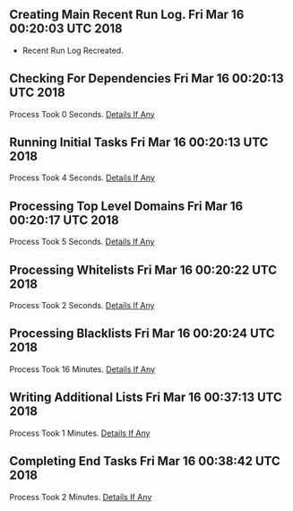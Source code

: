 ## Creating Main Recent Run Log. Fri Mar 16 00:20:03 UTC 2018
* Recent Run Log Recreated.
## Checking For Dependencies Fri Mar 16 00:20:13 UTC 2018
Process Took 0 Seconds.
[Details If Any](https://github.com/deathbybandaid/piholeparser/blob/master/RecentRunLogs/TopLevelScripts/05-Checking-For-Dependencies.md)

## Running Initial Tasks Fri Mar 16 00:20:13 UTC 2018
Process Took 4 Seconds.
[Details If Any](https://github.com/deathbybandaid/piholeparser/blob/master/RecentRunLogs/TopLevelScripts/10-Running-Initial-Tasks.md)

## Processing Top Level Domains Fri Mar 16 00:20:17 UTC 2018
Process Took 5 Seconds.
[Details If Any](https://github.com/deathbybandaid/piholeparser/blob/master/RecentRunLogs/TopLevelScripts/15-Processing-Top-Level-Domains.md)

## Processing Whitelists Fri Mar 16 00:20:22 UTC 2018
Process Took 2 Seconds.
[Details If Any](https://github.com/deathbybandaid/piholeparser/blob/master/RecentRunLogs/TopLevelScripts/25-Processing-Whitelists.md)

## Processing Blacklists Fri Mar 16 00:20:24 UTC 2018
Process Took 16 Minutes.
[Details If Any](https://github.com/deathbybandaid/piholeparser/blob/master/RecentRunLogs/TopLevelScripts/30-Processing-Blacklists.md)

## Writing Additional Lists Fri Mar 16 00:37:13 UTC 2018
Process Took 1 Minutes.
[Details If Any](https://github.com/deathbybandaid/piholeparser/blob/master/RecentRunLogs/TopLevelScripts/60-Writing-Additional-Lists.md)

## Completing End Tasks Fri Mar 16 00:38:42 UTC 2018
Process Took 2 Minutes.
[Details If Any](https://github.com/deathbybandaid/piholeparser/blob/master/RecentRunLogs/TopLevelScripts/90-Completing-End-Tasks.md)

